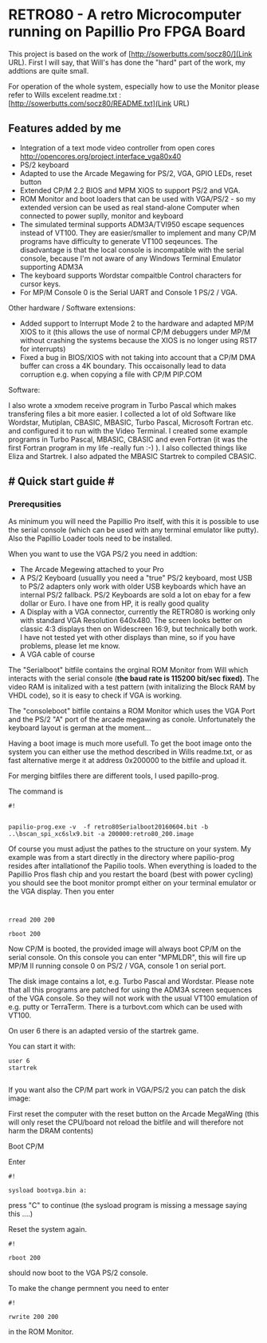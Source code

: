 # RETRO80 - A retro Microcomputer running on Papillio Pro FPGA Board #

This project is based on the work of [http://sowerbutts.com/socz80/](Link URL). First I will say, that Will's  has done the "hard" part of the work, my addtions are quite small. 

For operation of the whole system, especially how to use the Monitor please refer to Wills excelent readme.txt : [http://sowerbutts.com/socz80/README.txt](Link URL)

## Features added by me  ##

- Integration of a text mode video controller from open cores http://opencores.org/project,interface_vga80x40
- PS/2 keyboard
- Adapted to use the Arcade Megawing for PS/2, VGA, GPIO LEDs, reset button
- Extended CP/M 2.2 BIOS and MPM XIOS to support PS/2 and VGA.
- ROM Monitor and boot loaders that can be used with VGA/PS/2 - so my extended version can be used as real stand-alone Computer when connected to power suplly, monitor and keyboard
- The simulated terminal supports ADM3A/TVI950 escape sequences instead of VT100. They are easier/smaller to implement and many CP/M programs have difficulty to generate VT100 seqeunces. The disadvantage is that the local console is incompatible with the serial console, because I'm not aware of any Windows Terminal Emulator supporting ADM3A
- The keyboard supports Wordstar compaitble Control characters for cursor keys. 
- For MP/M Console 0 is the Serial UART and Console 1 PS/2 / VGA. 

Other hardware / Software extensions:

- Added support to Interrupt Mode 2 to the hardware and adapted MP/M XIOS to it (this allows the use of normal CP/M debuggers under MP/M without crashing the systems because the XIOS is no longer using RST7 for interrupts)
- Fixed a bug in BIOS/XIOS with not taking into account that a CP/M DMA buffer can cross a 4K boundary. This occaisonally lead to data corruption e.g. when copying a file with CP/M PIP.COM

Software:

I also wrote a xmodem receive program in Turbo Pascal which makes transfering files a bit more easier.
I collected a lot of old Software like Wordstar, Mutiplan, CBASIC, MBASIC, Turbo Pascal, Microsoft Fortran etc. and configured it to run with the Video Terminal. 
I created some example programs in Turbo Pascal, MBASIC, CBASIC and even Fortran (it was the first Fortran program in my life -really fun :-) ).
I also collected things like Eliza and Startrek. I also adpated the MBASIC Startrek to compiled CBASIC. 

## # Quick start guide # ##

### Prerequsities ###
As minimum you will need the Papillio Pro itself, with this it is possible to use the serial console (which can be used with any terminal emulator like putty).
Also the Papillio Loader tools need to be installed.

When you want to use the VGA PS/2 you need in addtion:

* The Arcade Megewing attached to your Pro
* A PS/2 Keyboard (usuallly you need a "true" PS/2 keyboard, most USB to PS/2 adapters only work with older USB keyboards which have an internal PS/2 fallback. PS/2 Keyboards are sold a lot on ebay for a few dollar or Euro. I have one from HP, it is really good quality
* A Display with a VGA connector, currently the RETRO80 is working only with standard VGA Resolution 640x480. The screen looks better on classic 4:3 displays then on Widescreen 16:9, but technically both work. I have not tested yet with other displays than mine, so if you have problems, please let me know. 
* A VGA cable of course




The "Serialboot" bitfile contains the orginal ROM Monitor from Will which interacts with the serial console (**the baud rate is 115200 bit/sec fixed)**. The video RAM is initalized with a test pattern (with initalizing the Block RAM by VHDL code), so it is easy to check if VGA is working.



The "consoleboot" bitfile contains a ROM Monitor which uses the VGA Port and the PS/2 "A" port of the arcade megawing as conole. Unfortunately the keyboard layout is german at the moment...

Having a boot image is much more usefull. To get the boot image onto the system you can either use the method described in Wills readme.txt, or as fast alternative merge it at address 0x200000 to the bitfile and upload it.

For merging bitfiles there are different tools, I used papillo-prog.

The command is

```
#!


papilio-prog.exe -v  -f retro80Serialboot20160604.bit -b ..\bscan_spi_xc6slx9.bit -a 200000:retro80_200.image
```

Of course you must adjust the pathes to the structure on your system. My example was from a start directly in the directory where papilio-prog resides after intallationof the Papilio tools.
When everything is loaded to the Papillio Pros flash chip and you restart the board (best with power cycling) you should see the boot monitor prompt either on your terminal emulator or the VGA display.
Then you enter


```


rread 200 200

rboot 200
```

Now CP/M is booted, the provided image will always boot CP/M on the serial console. On this console you can enter "MPMLDR", this will fire up MP/M II running console 0 on PS/2 / VGA, console 1 on serial port.

The disk image contains a lot, e.g. Turbo Pascal and Wordstar. Please note that all this programs are patched for using the ADM3A screen sequences of the VGA console. So they will not work with the usual VT100 emulation of e.g. putty or TerraTerm. There is a turbovt.com which can be used with VT100.

On user 6 there is an adapted versio of the startrek game.

You can start it with:


```
user 6
startrek 
 
```


If you want also the CP/M part work in VGA/PS/2 you can patch the disk image:

First reset the computer with the reset button on the Arcade MegaWing (this will only reset the CPU/board not reload the bitfile and will therefore not harm the DRAM contents)

Boot CP/M

Enter


```
#!

sysload bootvga.bin a:
```

press "C" to continue (the sysload program is missing a message saying this ....)

Reset the system again. 
```
#!

rboot 200 
```
should now boot to the VGA PS/2 console.

To make the change permnent you need to enter 


```
#!

rwrite 200 200 
```

in the ROM Monitor.


